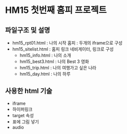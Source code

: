 # HM15 첫번째 홈피 프로젝트

## 파일구조 및 설명
* hm15_rpt01.html : 나의 시작 홈피 : 두개의 iframe으로 구성
* hm15_sitelist.html : 홈피 링크 네비게이터, 링크로 구성
  * hm15_info.html : 나의 소개
  * hm15_best3.html : 나의 Best 3 영화
  * hm15_trip.html : 나의 여행가고 싶은 나라 
  * hm15_day.html : 나의 하루

## 사용한 html 기술
* iframe 
* 하이퍼링크
* target 속성
* 표에 그림 넣기
* audio 
